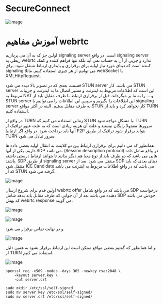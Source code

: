 # SecureConnect

![image](https://github.com/user-attachments/assets/cc4dc35b-0883-4fdc-b5b5-b0a84b45baa9)

# آموزش مفاهیم webrtc
اولین جز که به آن می پردازیم signaling server است.
در واقع signaling server ربطی به webrtc ندارد و جریی از آن به حساب نمی آید بلکه تنها فراهم کننده و کمک کننده است که دیتای مورد نیاز اولیه برای برقراری و پایداری ارتباط منتقل شود. برای signaling می توانیم از هر چیزی استفاده کنیم. ماثلا webSocket یا XMLHttpRequest.

قسمت بعدی که در تصویر بالا دیده می شود STUN server می باشد. کار STUN server این است که اطلاعات مربوط به اینترنت و مسیر اتصال ما به اینترنت و جزییات مربوط به NAT و ... را به ما بر میگرداند. قبل از برقراری ارتباط با طرف مقابل باید از STUN server این اطلاعات را بگیریم و سپس این اطلاعات را می توانیم با signaling server به طرف مقابل بدهیم.
البته در اکثر مواقع STUN کار نخواهد کرد و باید از TURN استفاده کنیم.

در واقع از TURN زمانی استفاده می کنیم که STUN با مشکل مواجه شود. TURN سرورها معمولا رایگان نیستند و علت آن هزینه زیادی است که به علت عبور ترافیک از آنها باید پرداخت شود. در واقع اگر ارتباط P2P نتواند برقرار شود ترافیک از طریق TURN سرور تبادل می شود.

همانطور که می دانیم برای برقراری ارتباط بین دو کلاینت به انتقال اولیه بعضی داده ها داریم. یکی از آنها SDP می باشد. (Session description protocol) در واقع شامل داده هایی می باشد که دو طرف باید از نوع مدیا هم دیگر بدانند تا بتوانند ارتباط درستی داشته باشند. SDP از طریق signaling server منتقل می شود. بعد از SDP دیتای بعدی که باید منتقل شود ICE Candidate می باشد که در واقع اطلاعات مربوط به اینترنت می باشد که از STUN گرفته می شود.


![image](https://github.com/user-attachments/assets/186db96c-3c5b-43ee-b811-36e0f0af7793)

اولین قدم برای شروع ارسال webrtc offer می باشد که در واقع شامل SDP درخواست دهنده می باشد بعد از آن جوابی که طرف مقابل باید بدهد شامل SDP خودش می باشد که بهش webrtc response می گویند.

![image](https://github.com/user-attachments/assets/fc217f57-f355-42fc-b12c-78a55031a0a0)


![image](https://github.com/user-attachments/assets/8d4c476f-5639-4116-b357-2f58914e139d)

و در نهایت تماس برقرار می شود.

![image](https://github.com/user-attachments/assets/1cd1f223-0142-4500-a9d7-70e28604273c)

و اما همانطور که گفتیم بعضی مواقع ممکن است این ارتباط برقرار نشود به همین دلیل از TURN استفاده می کنیم.

![image](https://github.com/user-attachments/assets/476ba4be-7d7e-470e-abea-13b35c3a7200)



```
openssl req -x509 -nodes -days 365 -newkey rsa:2048 \
    -keyout server.key \
    -out server.crt
```

```
sudo mkdir /etc/ssl/self-signed
sudo mv server.key /etc/ssl/self-signed/
sudo mv server.crt /etc/ssl/self-signed/
```
